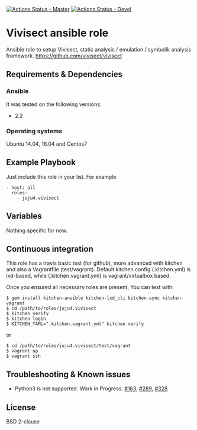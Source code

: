 [![Actions Status - Master](https://github.com/juju4/ansible-vivisect/workflows/AnsibleCI/badge.svg)](https://github.com/juju4/ansible-vivisect/actions?query=branch%3Amaster)
[![Actions Status - Devel](https://github.com/juju4/ansible-vivisect/workflows/AnsibleCI/badge.svg?branch=devel)](https://github.com/juju4/ansible-vivisect/actions?query=branch%3Adevel)

# Vivisect ansible role

Ansible role to setup Vivisect, static analysis / emulation / symbolik analysis framework.
https://github.com/vivisect/vivisect

## Requirements & Dependencies

### Ansible
It was tested on the following versions:
 * 2.2

### Operating systems

Ubuntu 14.04, 16.04 and Centos7

## Example Playbook

Just include this role in your list.
For example

```
- host: all
  roles:
    - juju4.vivisect
```

## Variables

Nothing specific for now.

## Continuous integration

This role has a travis basic test (for github), more advanced with kitchen and also a Vagrantfile (test/vagrant).
Default kitchen config (.kitchen.yml) is lxd-based, while (.kitchen.vagrant.yml) is vagrant/virtualbox based.

Once you ensured all necessary roles are present, You can test with:
```
$ gem install kitchen-ansible kitchen-lxd_cli kitchen-sync kitchen-vagrant
$ cd /path/to/roles/juju4.vivisect
$ kitchen verify
$ kitchen login
$ KITCHEN_YAML=".kitchen.vagrant.yml" kitchen verify
```
or
```
$ cd /path/to/roles/juju4.vivisect/test/vagrant
$ vagrant up
$ vagrant ssh
```

## Troubleshooting & Known issues

* Python3 is not supported. Work in Progress. [#163](https://github.com/vivisect/vivisect/pull/163), [#289](https://github.com/vivisect/vivisect/pull/289), [#328](https://github.com/vivisect/vivisect/pull/328)

## License

BSD 2-clause

